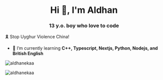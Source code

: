 <h1 align="center">Hi 👋, I'm Aldhan</h1>
<h3 align="center">13 y.o. boy who love to code</h3>

🎗️ Stop Uyghur Violence China!

- 🌱 I’m currently learning **C++, Typescript, Nextjs, Python, Nodejs, and British English**


<p><img align="center" src="https://github-readme-streak-stats.herokuapp.com/?user=aldhanekaa&" alt="aldhanekaa" /></p>
<img align="center" src="https://wakatime.com/share/@96ad270e-9bdc-4095-a085-d092a0792c9f/cb979cc6-9636-441c-96f3-c218c81ad089.svg" alt="aldhanekaa" />
